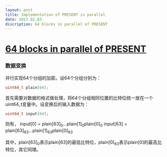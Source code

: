 ```yaml
---
layout: post
title: Implementation of PRESENT in parallel
date: 2017.02.03
discription: 64 blocks in parallel of PRESENT
---
```


# [64 blocks in parallel of PRESENT]

### 数据变换
并行实现64个分组的加密。设64个分组分别为：
```C
uint64_t plain[64];
```
首先需要对数据的格式做处理，将64个分组相同位置的比特位统一放在一个uint64_t变量中。设变换后的输入数据为：
```C
uint64_t input[64];
```
则有，
input[0] = plain[63]<sub>0</sub>...plain[1]<sub>0</sub>plain[0]<sub>0</sub>
input[63] = plain[63]<sub>63</sub>...plain[1]<sub>63</sub>plain[0]<sub>63</sub>

其中，plain[63]<sub>0</sub>表示plain[63]的最低比特位，plain[0]<sub>63</sub>表示plain[0]的最高比特位，其它同理。

[64 blocks in parallel of PRESENT]:<https://github.com/pfasante/present>
